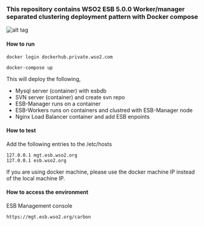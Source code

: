 ### This repository contains WSO2 ESB 5.0.0 Worker/manager separated clustering deployment pattern with Docker compose ###

![alt tag](https://docs.wso2.com/download/attachments/47525837/ClusterESB.png)

#### How to run
 
 ``` docker login dockerhub.private.wso2.com ```
 
 ```docker-compose up```

This will deploy the following,

* Mysql server (container) with esbdb
* SVN server (container) and create svn repo
* ESB-Manager runs on a container
* ESB-Workers runs on containers and clustred with ESB-Manager node
* Nginx Load Balancer container and add ESB enpoints

#### How to test

Add the following entries to the /etc/hosts
```
127.0.0.1 mgt.esb.wso2.org
127.0.0.1 esb.wso2.org
```
If you are using docker machine, please use the docker machine IP instead of the local machine IP.

#### How to access the environment

ESB Management console

```
https://mgt.esb.wso2.org/carbon
```

